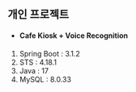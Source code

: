 ## 개인 프로젝트

- #### Cafe Kiosk + Voice Recognition
1) Spring Boot : 3.1.2
2) STS : 4.18.1
3) Java : 17
4) MySQL : 8.0.33
